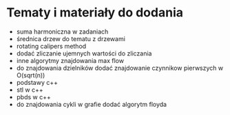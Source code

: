# Tematy i materiały do dodania

- suma harmoniczna w zadaniach
- średnica drzew do tematu z drzewami
- rotating calipers method
- dodać zliczanie ujemnych wartości do zliczania
- inne algorytmy znajdowania max flow
- do znajdowania dzielników dodać znajdowanie czynnikow pierwszych w O(sqrt(n))
- podstawy c++
- stl w c++
- pbds w c++
- do znajdowania cykli w grafie dodać algorytm floyda
